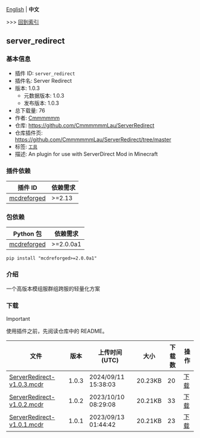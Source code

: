 [English](readme.md) | **中文**

\>\>\> [回到索引](/readme-zh_cn.md)

## server_redirect

### 基本信息

- 插件 ID: `server_redirect`
- 插件名: Server Redirect
- 版本: 1.0.3
  - 元数据版本: 1.0.3
  - 发布版本: 1.0.3
- 总下载量: 76
- 作者: [Cmmmmmm](https://github.com/CmmmmmmLau)
- 仓库: https://github.com/CmmmmmmLau/ServerRedirect
- 仓库插件页: https://github.com/CmmmmmmLau/ServerRedirect/tree/master
- 标签: [`工具`](/labels/tool/readme-zh_cn.md)
- 描述: An plugin for use with ServerDirect Mod in Minecraft

### 插件依赖

| 插件 ID | 依赖需求 |
| --- | --- |
| [mcdreforged](https://github.com/Fallen-Breath/MCDReforged) | \>=2.13 |

### 包依赖

| Python 包 | 依赖需求 |
| --- | --- |
| [mcdreforged](https://pypi.org/project/mcdreforged) | \>=2.0.0a1 |

```
pip install "mcdreforged>=2.0.0a1"
```

### 介绍

一个高版本模组服群组跨服的轻量化方案

### 下载

> [!IMPORTANT]
> 使用插件之前，先阅读仓库中的 README。

| 文件 | 版本 | 上传时间 (UTC) | 大小 | 下载数 | 操作 |
| --- | --- | --- | --- | --- | --- |
| [ServerRedirect-v1.0.3.mcdr](https://github.com/CmmmmmmLau/ServerRedirect/releases/tag/v1.0.3) | 1.0.3 | 2024/09/11 15:38:03 | 20.23KB | 20 | [下载](https://github.com/CmmmmmmLau/ServerRedirect/releases/download/v1.0.3/ServerRedirect-v1.0.3.mcdr) |
| [ServerRedirect-v1.0.2.mcdr](https://github.com/CmmmmmmLau/ServerRedirect/releases/tag/v1.0.2) | 1.0.2 | 2023/10/10 08:29:08 | 20.21KB | 33 | [下载](https://github.com/CmmmmmmLau/ServerRedirect/releases/download/v1.0.2/ServerRedirect-v1.0.2.mcdr) |
| [ServerRedirect-v1.0.1.mcdr](https://github.com/CmmmmmmLau/ServerRedirect/releases/tag/v1.0.1) | 1.0.1 | 2023/09/13 01:44:42 | 20.21KB | 23 | [下载](https://github.com/CmmmmmmLau/ServerRedirect/releases/download/v1.0.1/ServerRedirect-v1.0.1.mcdr) |

